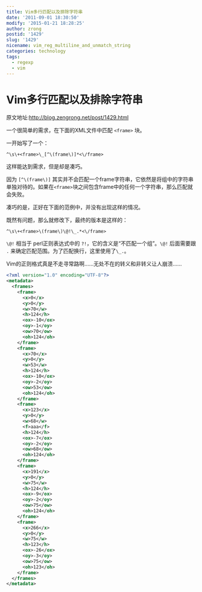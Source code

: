 ```yaml
---
title: Vim多行匹配以及排除字符串
date: '2011-09-01 18:30:50'
modify: '2015-01-21 18:28:25'
author: zrong
postid: '1429'
slug: '1429'
nicename: vim_reg_multiline_and_unmatch_string
categories: technology
tags:
  - regexp
  - vim
---
```


# Vim多行匹配以及排除字符串

原文地址:<http://blog.zengrong.net/post/1429.html>

一个很简单的需求，在下面的XML文件中匹配 `<frame>` 块。

一开始写了一个：

``` vim
^\s\+<frame>\_[^\(frame\)]*<\/frame>
```

这样能达到需求，但是却是凑巧。

因为 `[^\(frame\)]` 其实并不会匹配一个frame字符串，它依然是将组中的字符串单独对待的。如果在`<frame>`块之间包含frame中的任何一个字符串，那么匹配就会失败。

凑巧的是，正好在下面的范例中，并没有出现这样的情况。

既然有问题，那么就修改下，最终的版本是这样的：

``` vim
^\s\+<frame>\(frame\)\@!\_.*<\/frame>
```

`\@!` 相当于 perl正则表达式中的 `?!`，它的含义是“不匹配一个组”。`\@!` 后面需要跟 `.` 来确定匹配范围。为了匹配换行，这里使用了`\_.`。

Vim的正则格式真是不走寻常路啊……无处不在的转义和非转义让人崩溃……<!--more-->

``` xml
<?xml version="1.0" encoding="UTF-8"?>
<metadata>
  <frames>
	<frame>
	  <x>0</x>
	  <y>0</y>
	  <w>70</w>
	  <h>124</h>
	  <ox>-10</ox>
	  <oy>-1</oy>
	  <ow>70</ow>
	  <oh>124</oh>
	</frame>
	<frame>
	  <x>70</x>
	  <y>0</y>
	  <w>53</w>
	  <h>124</h>
	  <ox>-10</ox>
	  <oy>-2</oy>
	  <ow>53</ow>
	  <oh>124</oh>
	</frame>
	<frame>
	  <x>123</x>
	  <y>0</y>
	  <w>68</w>
	  <f>aaa</f>
	  <h>124</h>
	  <ox>-7</ox>
	  <oy>-2</oy>
	  <ow>68</ow>
	  <oh>124</oh>
	</frame>
	<frame>
	  <x>191</x>
	  <y>0</y>
	  <w>75</w>
	  <h>124</h>
	  <ox>-9</ox>
	  <oy>-2</oy>
	  <ow>75</ow>
	  <oh>124</oh>
	</frame>
	<frame>
	  <x>266</x>
	  <y>0</y>
	  <w>75</w>
	  <h>123</h>
	  <ox>-26</ox>
	  <oy>-3</oy>
	  <ow>75</ow>
	  <oh>123</oh>
	</frame>
  </frames>
</metadata>
```
